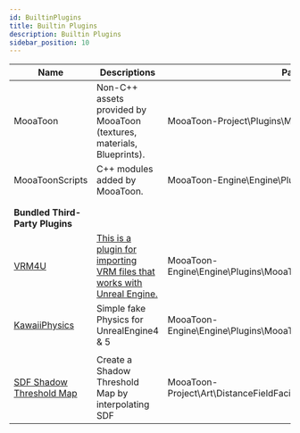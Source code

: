```yaml
---
id: BuiltinPlugins
title: Builtin Plugins
description: Builtin Plugins
sidebar_position: 10
---
```


| Name                                                                                | Descriptions                                                                                             | Path                                                            |
| ----------------------------------------------------------------------------------- | -------------------------------------------------------------------------------------------------------- | --------------------------------------------------------------- |
| MooaToon                                                                            | Non-C++ assets provided by MooaToon (textures, materials, Blueprints).                                    | MooaToon-Project\Plugins\MooaToon                               |
| MooaToonScripts                                                                     | C++ modules added by MooaToon.                                                                            | MooaToon-Engine\Engine\Plugins\MooaToonScripts                  |
|                                                                                     |                                                                                                          |                                                                 |
|                                                                                     |                                                                                                          |                                                                 |
| **Bundled Third-Party Plugins**                                                     |                                                                                                          |                                                                 |
| [VRM4U](https://github.com/ruyo/VRM4U)                                              | [This is a plugin for importing VRM files that works with Unreal Engine.](https://ruyo.github.io/VRM4U/) | MooaToon-Engine\Engine\Plugins\MooaToonThirdparty\VRM4U         |
| [KawaiiPhysics](https://github.com/pafuhana1213/KawaiiPhysics)                      | Simple fake Physics for UnrealEngine4 & 5                                                                | MooaToon-Engine\Engine\Plugins\MooaToonThirdparty\KawaiiPhysics |
|                                                                                     |                                                                                                          |                                                                 |
| [SDF Shadow Threshold Map](https://github.com/akasaki1211/sdf_shadow_threshold_map) | Create a Shadow Threshold Map by interpolating SDF                                                       | MooaToon-Project\Art\DistanceFieldFacialShadowSamples           |
